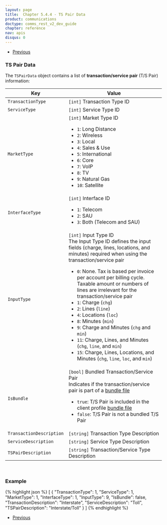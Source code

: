 ```yaml
---
layout: page
title:  Chapter 5.4.4 - TS Pair Data
product: communications
doctype: comms_rest_v2_dev_guide
chapter: reference
nav: apis
disqus: 0
---
```


<ul class="pager">
  <li class="previous"><a href="/communications/dev-guide_rest_v2/reference/tax-type-data/"><i class="glyphicon glyphicon-chevron-left"></i>Previous</a></li>
</ul>

<h3>TS Pair Data</h3>

The <code>TSPairData</code> object contains a list of <b>transaction/service pair</b> (T/S Pair) information:

<div class="mobile-table">
  <table class="styled-table">
    <thead>
      <tr>
        <th>Key</th>
        <th>Value</th>
      </tr>
    </thead>
    <tbody>
        <tr>
          <td><code>TransactionType</code></td>
          <td><code>[int]</code> Transaction Type ID</td>
        </tr>
        <tr>
          <td><code>ServiceType</code></td>
          <td><code>[int]</code> Service Type ID</td>
        </tr>
        <tr>
          <td><code>MarketType</code></td>
          <td><code>[int]</code> Market Type ID
          <br/>
          <ul class="dev-guide-list">
            <li><code>1</code>: Long Distance</li>
            <li><code>2</code>: Wireless</li>
            <li><code>3</code>: Local</li>
            <li><code>4</code>: Sales & Use</li>
            <li><code>5</code>: International</li>
            <li><code>6</code>: Core</li>
            <li><code>7</code>: VoIP</li>
            <li><code>8</code>: TV</li>
            <li><code>9</code>: Natural Gas</li>
            <li><code>10</code>: Satellite</li>
          </ul> 
          </td>
        </tr>
        <tr>
          <td><code>InterfaceType</code></td>
          <td><code>[int]</code> Interface ID
          <ul class="dev-guide-list">
            <li><code>1</code>: Telecom</li>
            <li><code>2</code>: SAU</li>
            <li><code>3</code>: Both (Telecom and SAU)</li>
          </ul>
          </td>
        </tr>
        <tr>
          <td><code>InputType</code></td>
          <td><code>[int]</code> Input Type ID
          <br/>
          The Input Type ID defines the input fields (charge, lines, locations, and minutes) required when using the transaction/service pair
          <ul class="dev-guide-list">
            <li><code>0</code>: None.  Tax is based per invoice per account per billing cycle.  Taxable amount or numbers of lines are irrelevant for the transaction/service pair</li>
            <li><code>1</code>: Charge (<code>chg</code>)</li>
            <li><code>2</code>: Lines (<code>line</code>)</li>
            <li><code>4</code>: Locations (<code>loc</code>)</li>
            <li><code>8</code>: Minutes (<code>min</code>)</li>
            <li><code>9</code>: Charge and Minutes (<code>chg</code> and <code>min</code>)</li>
            <li><code>11</code>: Charge, Lines, and Minutes (<code>chg</code>, <code>line</code>, and <code>min</code>)</li>
            <li><code>15</code>: Charge, Lines, Locations, and Minutes (<code>chg</code>, <code>line</code>, <code>loc</code>, and <code>min</code>)</li>
          </ul>
          </td>
        </tr>
        <tr>
          <td><code>IsBundle</code></td>
          <td><code>[bool]</code> Bundled Transaction/Service Pair
          <br/>
          Indicates if the transaction/service pair is part of a <a class="dev-guide-link" href="/communications/dev-guide_rest_v2/customizing-transactions/account-customizations/">bundle file</a>
          <ul class="dev-guide-list">
            <li><code>true</code>: T/S Pair is included in the client profile <a class="dev-guide-link" href="/communications/dev-guide_rest_v2/customizing-transactions/account-customizations/">bundle file</a></li>
            <li><code>false</code>: T/S Pair is not a bundled T/S Pair</li>
          </ul>
          </td>
        </tr>
        <tr>
          <td><code>TransactionDescription</code></td>
          <td><code>[string]</code> Transaction Type Description</td>
        </tr>
        <tr>
          <td><code>ServiceDescription</code></td>
          <td><code>[string]</code> Service Type Description</td>
        </tr>
        <tr>
          <td><code>TSPairDescription</code></td>
          <td><code>[string]</code> Transaction/Service Type Description</td>
        </tr>
    </tbody>
  </table>
</div>
<br>

<h3>Example</h3>

{% highlight json %}
[
  {
    "TransactionType": 1,
    "ServiceType": 1,
    "MarketType": 1,
    "InterfaceType": 1,
    "InputType": 9,
    "IsBundle": false,
    "TransactionDescription": "Interstate",
    "ServiceDescription": "Toll",
    "TSPairDescription": "Interstate/Toll"
  }
]
{% endhighlight %}

<ul class="pager">
  <li class="previous"><a href="/communications/dev-guide_rest_v2/reference/tax-type-data/"><i class="glyphicon glyphicon-chevron-left"></i>Previous</a></li>
</ul>